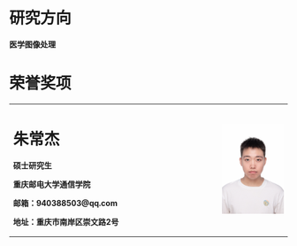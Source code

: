<table border="0">
  <tr>
    <td width="75%">
      <h1>朱常杰</h1>
      <p><b>硕士研究生</b></p>
      <p><b>重庆邮电大学通信学院</b></p>
      <p><b>邮箱：940388503@qq.com</b></p>
      <p><b>地址：重庆市南岸区崇文路2号</b></p>
    </td>
    <td width="25%">
      <img src="/zhuchangjie.jpg" width="100%">      
    </td>
  </tr>
  <tr>
      <h1>研究方向</h1>
      <p><b>医学图像处理</b></p>
  </tr>
  <tr>
      <h1>荣誉奖项</h1>
  </tr>
  </tr>
</table>
